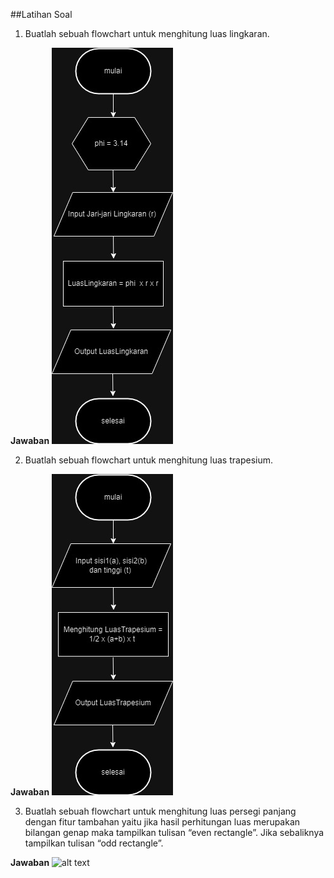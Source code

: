 ##Latihan Soal

1. Buatlah sebuah flowchart untuk menghitung luas lingkaran.

**Jawaban**
![alt text](https://github.com/ddzikri/de_muhammad-dzikri-rizaldi/blob/main/02_Introduction-Algorithm/screenshot/no1.jpg?raw=true)

2. Buatlah sebuah flowchart untuk menghitung luas trapesium.

**Jawaban**
![alt text](https://github.com/ddzikri/de_muhammad-dzikri-rizaldi/blob/main/02_Introduction-Algorithm/screenshot/no2.jpg?raw=true)

3. Buatlah sebuah flowchart untuk menghitung luas persegi panjang dengan fitur tambahan yaitu jika hasil perhitungan luas merupakan bilangan genap maka tampilkan tulisan “even rectangle”. Jika sebaliknya tampilkan tulisan “odd rectangle”.

**Jawaban**
![alt text](?raw=true)